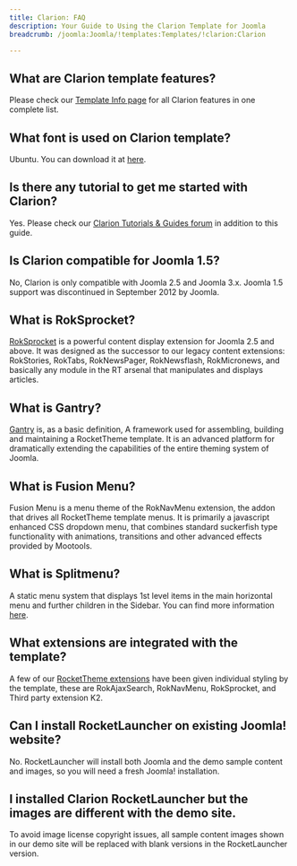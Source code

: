 ```yaml
---
title: Clarion: FAQ
description: Your Guide to Using the Clarion Template for Joomla
breadcrumb: /joomla:Joomla/!templates:Templates/!clarion:Clarion

---
```


What are Clarion template features?
-----
Please check our [Template Info page][features] for all Clarion features in one complete list.

What font is used on Clarion template?
-----
Ubuntu. You can download it at [here][font].

Is there any tutorial to get me started with Clarion?
-----
Yes. Please check our [Clarion Tutorials & Guides forum][forum] in addition to this guide.

Is Clarion compatible for Joomla 1.5?
-----
No, Clarion is only compatible with Joomla 2.5 and Joomla 3.x. Joomla 1.5 support was discontinued in September 2012 by Joomla.

What is RokSprocket?
-----
[RokSprocket][roksprocket] is a powerful content display extension for Joomla 2.5 and above. It was designed as the successor to our legacy content extensions: RokStories, RokTabs, RokNewsPager, RokNewsflash, RokMicronews, and basically any module in the RT arsenal that manipulates and displays articles.

What is Gantry?
-----
[Gantry][gantry] is, as a basic definition, A framework used for assembling, building and maintaining a RocketTheme template. It is an advanced platform for dramatically extending the capabilities of the entire theming system of Joomla.

What is Fusion Menu?
-----
Fusion Menu is a menu theme of the RokNavMenu extension, the addon that drives all RocketTheme template menus. It is primarily a javascript enhanced CSS dropdown menu, that combines standard suckerfish type functionality with animations, transitions and other advanced effects provided by Mootools.

What is Splitmenu?
-----
A static menu system that displays 1st level items in the main horizontal menu and further children in the Sidebar. You can find more information [here][splitmenu].

What extensions are integrated with the template?
-----
A few of our [RocketTheme extensions][extensions] have been given individual styling by the template, these are RokAjaxSearch, RokNavMenu, RokSprocket, and Third party extension K2.

Can I install RocketLauncher on existing Joomla! website?
-----
No. RocketLauncher will install both Joomla and the demo sample content and images, so you will need a fresh Joomla! installation.

I installed Clarion RocketLauncher but the images are different with the demo site.
-----
To avoid image license copyright issues, all sample content images shown in our demo site will be replaced with blank versions in the RocketLauncher version.

[gantry]: http://gantry-framework.org/
[features]: http://demo.rockettheme.com/joomla-templates/clarion/features
[font]: http://www.fontsquirrel.com/fonts/ubuntu
[forum]: http://www.rockettheme.com/forum/index.php?f=584&rb_v=viewforum
[roksprocket]: http://www.rockettheme.com/joomla/extensions/roksprocket
[dropdown]: http://demo.rockettheme.com/joomla-templates/clarion/features/menu-options
[splitmenu]: http://demo.rockettheme.com/joomla-templates/clarion/features/menu-options
[extensions]: http://demo.rockettheme.com/joomla-templates/clarion/features/extensions